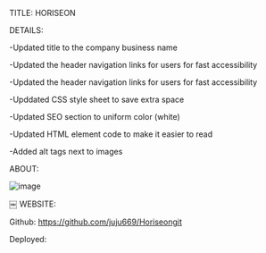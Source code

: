 TITLE: HORISEON

DETAILS:

-Updated title to the company business name

-Updated the header navigation links for users for fast accessibility

-Updated the header navigation links for users for fast accessibility

-Upddated CSS style sheet to save extra space

-Updated SEO section to uniform color (white)

-Updated HTML element code to make it easier to read

-Added alt tags next to images

ABOUT:

![image](https://user-images.githubusercontent.com/58565920/123579267-8ec84f80-d7a5-11eb-8d38-1d54c6a438fa.png)

￼
WEBSITE:

Github: https://github.com/juju669/Horiseongit

Deployed:

